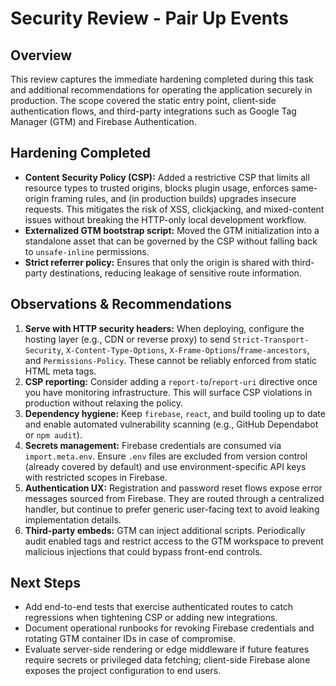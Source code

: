 # Security Review - Pair Up Events

## Overview
This review captures the immediate hardening completed during this task and additional recommendations for operating the application securely in production. The scope covered the static entry point, client-side authentication flows, and third-party integrations such as Google Tag Manager (GTM) and Firebase Authentication.

## Hardening Completed
- **Content Security Policy (CSP):** Added a restrictive CSP that limits all resource types to trusted origins, blocks plugin usage, enforces same-origin framing rules, and (in production builds) upgrades insecure requests. This mitigates the risk of XSS, clickjacking, and mixed-content issues without breaking the HTTP-only local development workflow.
- **Externalized GTM bootstrap script:** Moved the GTM initialization into a standalone asset that can be governed by the CSP without falling back to `unsafe-inline` permissions.
- **Strict referrer policy:** Ensures that only the origin is shared with third-party destinations, reducing leakage of sensitive route information.

## Observations & Recommendations
1. **Serve with HTTP security headers:** When deploying, configure the hosting layer (e.g., CDN or reverse proxy) to send `Strict-Transport-Security`, `X-Content-Type-Options`, `X-Frame-Options`/`frame-ancestors`, and `Permissions-Policy`. These cannot be reliably enforced from static HTML meta tags.
2. **CSP reporting:** Consider adding a `report-to`/`report-uri` directive once you have monitoring infrastructure. This will surface CSP violations in production without relaxing the policy.
3. **Dependency hygiene:** Keep `firebase`, `react`, and build tooling up to date and enable automated vulnerability scanning (e.g., GitHub Dependabot or `npm audit`).
4. **Secrets management:** Firebase credentials are consumed via `import.meta.env`. Ensure `.env` files are excluded from version control (already covered by default) and use environment-specific API keys with restricted scopes in Firebase.
5. **Authentication UX:** Registration and password reset flows expose error messages sourced from Firebase. They are routed through a centralized handler, but continue to prefer generic user-facing text to avoid leaking implementation details.
6. **Third-party embeds:** GTM can inject additional scripts. Periodically audit enabled tags and restrict access to the GTM workspace to prevent malicious injections that could bypass front-end controls.

## Next Steps
- Add end-to-end tests that exercise authenticated routes to catch regressions when tightening CSP or adding new integrations.
- Document operational runbooks for revoking Firebase credentials and rotating GTM container IDs in case of compromise.
- Evaluate server-side rendering or edge middleware if future features require secrets or privileged data fetching; client-side Firebase alone exposes the project configuration to end users.
